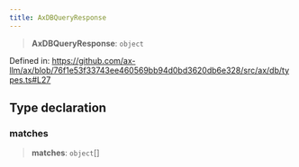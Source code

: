 ```yaml
---
title: AxDBQueryResponse
---
```


> **AxDBQueryResponse**: `object`

Defined in: https://github.com/ax-llm/ax/blob/76f1e53f33743ee460569bb94d0bd3620db6e328/src/ax/db/types.ts#L27

## Type declaration

<a id="matches"></a>

### matches

> **matches**: `object`[]
